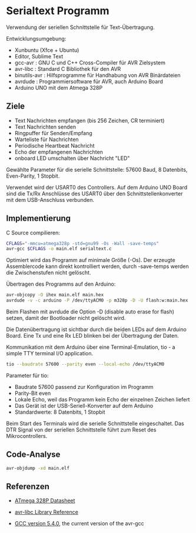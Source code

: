 ﻿# Serialtext Programm

Verwendung der seriellen Schnittstelle für Text-Übertragung.

Entwicklungsumgebung:
- Xunbuntu (Xfce + Ubuntu)
- Editor, Sublime Text
- gcc-avr : GNU C und C++ Cross-Compiler für AVR Zielsystem
- avr-libc : Standard C Bibliothek für den AVR
- binutils-avr : Hilfsprogramme für Handhabung von AVR Binärdateien
- avrdude : Programmiersoftware für AVR, auch Arduino Board
- Arduino UNO mit dem Atmega 328P

## Ziele

- Text Nachrichten empfangen (bis 256 Zeichen, CR terminiert)
- Text Nachrichten senden
- Ringpuffer für Senden/Empfang
- Warteliste für Nachrichten
- Periodische Heartbeat Nachricht
- Echo der empfangenen Nachrichten
- onboard LED umschalten über Nachricht "LED"

Gewählte Parameter für die serielle Schnittstelle:
57600 Baud, 8 Datenbits, Even-Parity, 1 Stopbit.

Verwendet wird der USART0 des Controllers.
Auf dem Arduino UNO Board sind die Tx/Rx Anschlüsse des USART0
über den Schnittstellenkonverter mit dem USB-Anschluss verbunden.

## Implementierung

C Source compilieren:

```bash
CFLAGS="-mmcu=atmega328p -std=gnu99 -Os -Wall -save-temps"
avr-gcc $CFLAGS -o main.elf serialtext.c
```

Optimiert wird das Programm auf minimale Größe (-Os).
Der erzeugte Assemblercode kann direkt kontrolliert werden,
durch -save-temps werden die Zwischenstufen nicht gelöscht.

Übertragen des Programms auf den Arduino:

```bash
avr-objcopy -O ihex main.elf main.hex
avrdude -v -c arduino -P /dev/ttyACM0 -p m328p -D -U flash:w:main.hex
```

Beim Flashen mit avrdude die Option -D (disable auto erase for flash) setzen,
damit der Bootloader nicht gelöscht wird.

Die Datenübertragung ist sichtbar durch die beiden LEDs auf dem Arduino Board.
Eine Tx und eine Rx LED blinken bei der Übertragung der Daten.

Kommunikation mit dem Arduino über eine Terminal-Emulation,
tio - a simple TTY terminal I/O application.

```bash
tio --baudrate 57600 --parity even --local-echo /dev/ttyACM0
```

Parameter für tio:
- Baudrate 57600 passend zur Konfiguration im Programm
- Parity-Bit even
- Lokale Echo, weil das Programm kein Echo der einzelnen Zeichen liefert
- Das Gerät ist der USB-Seriell-Konverter auf dem Arduino
- Standardwerte: 8 Datenbits, 1 Stopbit

Beim Start des Terminals wird die serielle Schnittstelle eingeschaltet.
Das DTR Signal von der seriellen Schnittstelle führt zum Reset des Mikrocontrollers.

## Code-Analyse

```bash
avr-objdump -xd main.elf
```

## Referenzen

- [ATmega 328P Datasheet](https://ww1.microchip.com/downloads/en/DeviceDoc/Atmel-7810-Automotive-Microcontrollers-ATmega328P_Datasheet.pdf)

- [avr-libc Library Reference](https://www.nongnu.org/avr-libc/user-manual/modules.html)

- [GCC version 5.4.0](https://gcc.gnu.org/onlinedocs/gcc-5.4.0/gcc/), the current version of the avr-gcc
